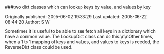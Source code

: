 ###two dict classes which can lookup keys by value, and values by key

Originally published: 2005-06-02 19:33:29
Last updated: 2005-06-22 08:44:20
Author: S W

Sometimes it is useful to be able to see fetch all keys in a dictionary which have a common value. The LookupDict class can do this.\n\nOther times, when a 1 to 1 mapping of keys and values, and values to keys is needed, the ReverseDict class could be used.